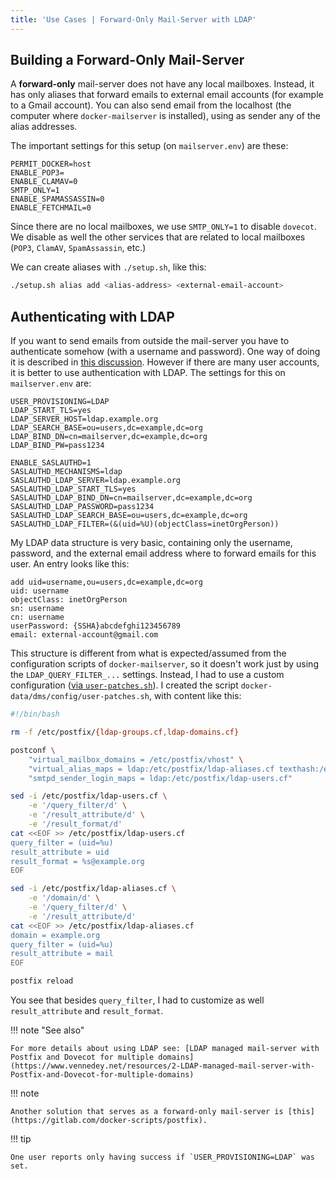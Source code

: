 ```yaml
---
title: 'Use Cases | Forward-Only Mail-Server with LDAP'
---
```


## Building a Forward-Only Mail-Server

A **forward-only** mail-server does not have any local mailboxes. Instead, it has only aliases that forward emails to external email accounts (for example to a Gmail account). You can also send email from the localhost (the computer where `docker-mailserver` is installed), using as sender any of the alias addresses.

The important settings for this setup (on `mailserver.env`) are these:

```env
PERMIT_DOCKER=host
ENABLE_POP3=
ENABLE_CLAMAV=0
SMTP_ONLY=1
ENABLE_SPAMASSASSIN=0
ENABLE_FETCHMAIL=0
```

Since there are no local mailboxes, we use `SMTP_ONLY=1` to disable `dovecot`. We disable as well the other services that are related to local mailboxes (`POP3`, `ClamAV`, `SpamAssassin`, etc.)

We can create aliases with `./setup.sh`, like this:

```sh
./setup.sh alias add <alias-address> <external-email-account>
```

## Authenticating with LDAP

If you want to send emails from outside the mail-server you have to authenticate somehow (with a username and password). One way of doing it is described in [this discussion][github-issue-1247]. However if there are many user accounts, it is better to use authentication with LDAP. The settings for this on `mailserver.env` are:

```env
USER_PROVISIONING=LDAP
LDAP_START_TLS=yes
LDAP_SERVER_HOST=ldap.example.org
LDAP_SEARCH_BASE=ou=users,dc=example,dc=org
LDAP_BIND_DN=cn=mailserver,dc=example,dc=org
LDAP_BIND_PW=pass1234

ENABLE_SASLAUTHD=1
SASLAUTHD_MECHANISMS=ldap
SASLAUTHD_LDAP_SERVER=ldap.example.org
SASLAUTHD_LDAP_START_TLS=yes
SASLAUTHD_LDAP_BIND_DN=cn=mailserver,dc=example,dc=org
SASLAUTHD_LDAP_PASSWORD=pass1234
SASLAUTHD_LDAP_SEARCH_BASE=ou=users,dc=example,dc=org
SASLAUTHD_LDAP_FILTER=(&(uid=%U)(objectClass=inetOrgPerson))
```

My LDAP data structure is very basic, containing only the username, password, and the external email address where to forward emails for this user. An entry looks like this:

```properties
add uid=username,ou=users,dc=example,dc=org
uid: username
objectClass: inetOrgPerson
sn: username
cn: username
userPassword: {SSHA}abcdefghi123456789
email: external-account@gmail.com
```

This structure is different from what is expected/assumed from the configuration scripts of `docker-mailserver`, so it doesn't work just by using the `LDAP_QUERY_FILTER_...` settings. Instead, I had to use a custom configuration ([via `user-patches.sh`][docs-userpatches]). I created the script `docker-data/dms/config/user-patches.sh`, with content like this:

```bash
#!/bin/bash

rm -f /etc/postfix/{ldap-groups.cf,ldap-domains.cf}

postconf \
    "virtual_mailbox_domains = /etc/postfix/vhost" \
    "virtual_alias_maps = ldap:/etc/postfix/ldap-aliases.cf texthash:/etc/postfix/virtual" \
    "smtpd_sender_login_maps = ldap:/etc/postfix/ldap-users.cf"

sed -i /etc/postfix/ldap-users.cf \
    -e '/query_filter/d' \
    -e '/result_attribute/d' \
    -e '/result_format/d'
cat <<EOF >> /etc/postfix/ldap-users.cf
query_filter = (uid=%u)
result_attribute = uid
result_format = %s@example.org
EOF

sed -i /etc/postfix/ldap-aliases.cf \
    -e '/domain/d' \
    -e '/query_filter/d' \
    -e '/result_attribute/d'
cat <<EOF >> /etc/postfix/ldap-aliases.cf
domain = example.org
query_filter = (uid=%u)
result_attribute = mail
EOF

postfix reload
```

You see that besides `query_filter`, I had to customize as well `result_attribute` and `result_format`.

!!! note "See also"

    For more details about using LDAP see: [LDAP managed mail-server with Postfix and Dovecot for multiple domains](https://www.vennedey.net/resources/2-LDAP-managed-mail-server-with-Postfix-and-Dovecot-for-multiple-domains)

!!! note

    Another solution that serves as a forward-only mail-server is [this](https://gitlab.com/docker-scripts/postfix).

!!! tip

    One user reports only having success if `USER_PROVISIONING=LDAP` was set.

[docs-userpatches]: ../../config/advanced/override-defaults/user-patches.md
[github-issue-1247]: https://github.com/docker-mailserver/docker-mailserver/issues/1247
